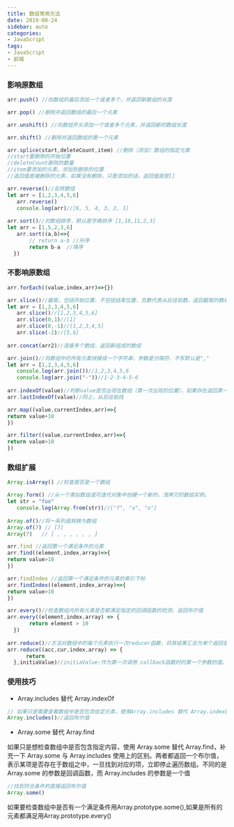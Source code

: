 ```yaml
---
title: 数组常用方法
date: 2019-08-24
sidebar: auto
categories:
- JavaScript
tags:
- JavaScript
- 前端
---
```


### 影响原数组

```js
arr.push() //向数组的最后添加一个或者多个，并返回新数组的长度

arr.pop() //删除并返回数组的最后一个元素

arr.unshift() //向数组开头添加一个或者多个元素，并返回新的数组长度

arr.shift() //删除并返回数组的第一个元素

arr.splice(start,deleteCount,item) //删除（添加）数组的指定元素
//start要删除的开始位置
//deleteCount删除的数量
//item要添加的元素，添加到删除的位置
//返回值是被删除的元素，如果没有删除，只是添加的话，返回值就是[]

arr.reverse()//反转数组
let arr = [1,2,3,4,5,6]
   arr.reverse()
   console.log(arr)//[6, 5, 4, 3, 2, 1]
   
arr.sort()//对数组排序，默认是字典排序 [1,10,11,2,3]
let arr = [1,5,2,3,6]
   arr.sort((a,b)=>{
       // return a-b //升序
       return b-a  //降序
  })
```

### 不影响原数组

```js
arr.forEach((value,index,arr)=>{})

arr.slice()//截取，包括开始位置，不包括结束位置，负数代表从后往前数，返回截取的数组
let arr = [1,2,3,4,5,6]
   arr.slice()//[1,2,3,4,5,6]
   arr.slice(0,1)//[1]
   arr.slice(0,-1)//[1,2,3,4,5]
   arr.slice(-2)//[5,6]
   
arr.concat(arr2)//连接多个数组，返回新组成的数组

arr.join()//将数组中的所有元素拼接成一个字符串，参数是分隔符，不写默认是","
let arr = [1,2,3,4,5,6]
   console.log(arr.join())//1,2,3,4,5,6
   console.log(arr.join("-"))//1-2-3-4-5-6
   
arr.indexOf(value)//判断value是否出现在数组（第一次出现的位置），如果存在返回第一次出现的索引下标，如果不存在返回-1
arr.lastIndexOf(value)//同上，从后往前找

arr.map((value,currentIndex,arr)=>{
return value+10
})

arr.filter((value,currentIndex,arr)=>{
return value>10
})
```

### 数组扩展

```js
Array.isArray() //检查是否是一个数组

Array.form() //从一个类似数组或可迭代对象中创建一个新的，浅拷贝的数组实例。
let str = "foo"
   console.log(Array.from(str))//["f", "o", "o"]
   
Array.of()//将一系列值转换为数组
Array.of(7) // [7]
Array(7)   // [ , , , , , , ]

arr.find //返回第一个满足条件的元素
arr.find((element,index,array)=>{
return value>10
})

arr.findIndex //返回第一个满足条件的元素的索引下标
arr.findIndex((element,index,array)=>{
return value>10
})

arr.every()//检查数组内所有元素是否都满足指定的回调函数的检测，返回布尔值
arr.every((element,index,array) => {
       return element > 10
  })
  
arr.reduce()//方法对数组中的每个元素执行一次reducer函数，将其结果汇总为单个返回值
arr.reduce((acc,cur,index,array) => {
      return  
  },initiaValue)//initiaValue:作为第一次调用 callback函数时的第一个参数的值。 如果没有提供初始值，则将使用数组中的第一个元素。 在没有初始值的空数组上调用 reduce 将报错。
```

### 使用技巧

- Array.includes 替代 Array.indexOf

```js
// 如果只是需要查看数组中是否包含给定元素，使用Array.includes 替代 Array.indexOf
Array.includes()//返回布尔值
```

- Array.some 替代 Array.find

如果只是想检查数组中是否包含指定内容，使用 Array.some 替代 Array.find，补充一下 Array.some 与 Array.includes 使用上的区别。两者都返回一个布尔值，表示某项是否存在于数组之中，一旦找到对应的项，立即停止遍历数组。不同的是 Array.some 的参数是回调函数，而 Array.includes 的参数是一个值

```js
//找到符合条件的直接返回布尔值
Array.some()
```

如果要检查数组中是否有一个满足条件用Array.prototype.some(),如果是所有的元素都满足用Array.prototype.every()